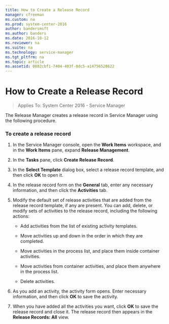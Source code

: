 ```yaml
---
title: How to Create a Release Record
manager: cfreeman
ms.custom: na
ms.prod: system-center-2016
author: bandersmsft
ms.author: banders
ms.date: 2016-10-12
ms.reviewer: na
ms.suite: na
ms.technology: service-manager
ms.tgt_pltfrm: na
ms.topic: article
ms.assetid: 0882cbf1-7404-403f-8dc5-a14756528622
---
```


# How to Create a Release Record

>Applies To: System Center 2016 - Service Manager

The Release Manager creates a release record in Service Manager using the following procedure.  

### To create a release record  

1.  In the Service Manager console, open the **Work Items** workspace, and in the **Work Items** pane, expand **Release Management**.  

2.  In the **Tasks** pane, click **Create Release Record**.  

3.  In the **Select Template** dialog box, select a release record template, and then click **OK** to open it.  

4.  In the release record form on the **General** tab, enter any necessary information, and then click the **Activities** tab.  

5.  Modify the default set of release activities that are added from the release record template, if any are present. You can add, delete, or modify sets of activities to the release record, including the following actions:  

    -   Add activities from the list of existing activity templates.  

    -   Move activities up and down in the order in which they are completed.  

    -   Move activities in the process list, and place them inside container activities.  

    -   Move activities from container activities, and place them anywhere in the process list.  

    -   Delete activities.  

6.  As you add an activity, the activity form opens. Enter necessary information, and then click **OK** to save the activity.  

7.  When you have added all the activities you want, click **OK** to save the release record and close it. The release record then appears in the **Release Records: All** view.  
